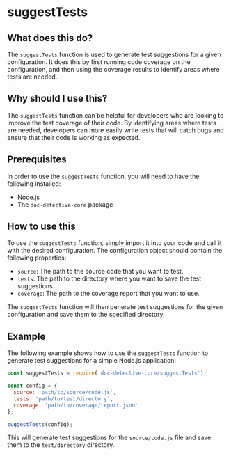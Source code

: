 
  
   # **suggestTests**

## What does this do?

The `suggestTests` function is used to generate test suggestions for a given configuration. It does this by first running code coverage on the configuration, and then using the coverage results to identify areas where tests are needed.

## Why should I use this?

The `suggestTests` function can be helpful for developers who are looking to improve the test coverage of their code. By identifying areas where tests are needed, developers can more easily write tests that will catch bugs and ensure that their code is working as expected.

## Prerequisites

In order to use the `suggestTests` function, you will need to have the following installed:

* Node.js
* The `doc-detective-core` package

## How to use this

To use the `suggestTests` function, simply import it into your code and call it with the desired configuration. The configuration object should contain the following properties:

* `source`: The path to the source code that you want to test.
* `tests`: The path to the directory where you want to save the test suggestions.
* `coverage`: The path to the coverage report that you want to use.

The `suggestTests` function will then generate test suggestions for the given configuration and save them to the specified directory.

## Example

The following example shows how to use the `suggestTests` function to generate test suggestions for a simple Node.js application:

```javascript
const suggestTests = require('doc-detective-core/suggestTests');

const config = {
  source: 'path/to/source/code.js',
  tests: 'path/to/test/directory',
  coverage: 'path/to/coverage/report.json'
};

suggestTests(config);
```

This will generate test suggestions for the `source/code.js` file and save them to the `test/directory` directory.
  
  